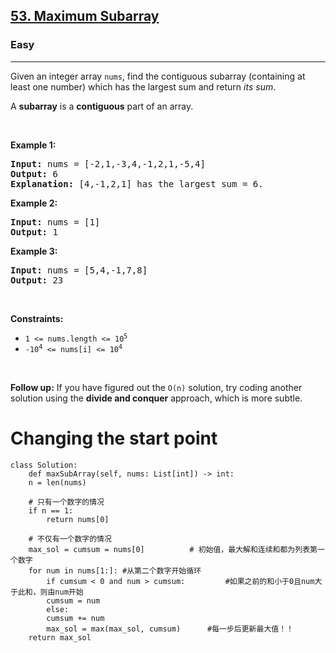 <h2><a href="https://leetcode.com/problems/maximum-subarray/">53. Maximum Subarray</a></h2><h3>Easy</h3><hr><div><p>Given an integer array <code>nums</code>, find the contiguous subarray (containing at least one number) which has the largest sum and return <em>its sum</em>.</p>

<p>A <strong>subarray</strong> is a <strong>contiguous</strong> part of an array.</p>

<p>&nbsp;</p>
<p><strong>Example 1:</strong></p>

<pre><strong>Input:</strong> nums = [-2,1,-3,4,-1,2,1,-5,4]
<strong>Output:</strong> 6
<strong>Explanation:</strong> [4,-1,2,1] has the largest sum = 6.
</pre>

<p><strong>Example 2:</strong></p>

<pre><strong>Input:</strong> nums = [1]
<strong>Output:</strong> 1
</pre>

<p><strong>Example 3:</strong></p>

<pre><strong>Input:</strong> nums = [5,4,-1,7,8]
<strong>Output:</strong> 23
</pre>

<p>&nbsp;</p>
<p><strong>Constraints:</strong></p>

<ul>
	<li><code>1 &lt;= nums.length &lt;= 10<sup>5</sup></code></li>
	<li><code>-10<sup>4</sup> &lt;= nums[i] &lt;= 10<sup>4</sup></code></li>
</ul>

<p>&nbsp;</p>
<p><strong>Follow up:</strong> If you have figured out the <code>O(n)</code> solution, try coding another solution using the <strong>divide and conquer</strong> approach, which is more subtle.</p>
</div>

# Changing the start point
	class Solution:
	    def maxSubArray(self, nums: List[int]) -> int:
		n = len(nums)
		
		# 只有一个数字的情况
		if n == 1:
		    return nums[0]
		    
		# 不仅有一个数字的情况
		max_sol = cumsum = nums[0] 			# 初始值，最大解和连续和都为列表第一个数字
		for num in nums[1:]: #从第二个数字开始循环
		    if cumsum < 0 and num > cumsum: 		#如果之前的和小于0且num大于此和，则由num开始
			cumsum = num
		    else:
			cumsum += num
		    max_sol = max(max_sol, cumsum) 		#每一步后更新最大值！！
		return max_sol
